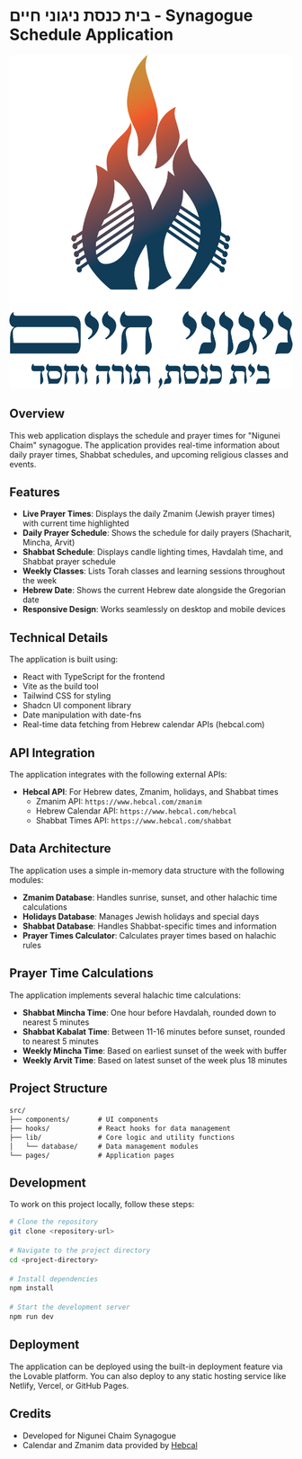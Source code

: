 
# בית כנסת ניגוני חיים - Synagogue Schedule Application

![Logo](./public/lovable-uploads/26e23c71-0047-488c-9c4e-a3d0cf2ac0e6.png)

## Overview

This web application displays the schedule and prayer times for "Nigunei Chaim" synagogue. The application provides real-time information about daily prayer times, Shabbat schedules, and upcoming religious classes and events.

## Features

- **Live Prayer Times**: Displays the daily Zmanim (Jewish prayer times) with current time highlighted
- **Daily Prayer Schedule**: Shows the schedule for daily prayers (Shacharit, Mincha, Arvit)
- **Shabbat Schedule**: Displays candle lighting times, Havdalah time, and Shabbat prayer schedule
- **Weekly Classes**: Lists Torah classes and learning sessions throughout the week
- **Hebrew Date**: Shows the current Hebrew date alongside the Gregorian date
- **Responsive Design**: Works seamlessly on desktop and mobile devices

## Technical Details

The application is built using:

- React with TypeScript for the frontend
- Vite as the build tool
- Tailwind CSS for styling
- Shadcn UI component library
- Date manipulation with date-fns
- Real-time data fetching from Hebrew calendar APIs (hebcal.com)

## API Integration

The application integrates with the following external APIs:

- **Hebcal API**: For Hebrew dates, Zmanim, holidays, and Shabbat times
  - Zmanim API: `https://www.hebcal.com/zmanim`
  - Hebrew Calendar API: `https://www.hebcal.com/hebcal`
  - Shabbat Times API: `https://www.hebcal.com/shabbat`

## Data Architecture

The application uses a simple in-memory data structure with the following modules:

- **Zmanim Database**: Handles sunrise, sunset, and other halachic time calculations
- **Holidays Database**: Manages Jewish holidays and special days
- **Shabbat Database**: Handles Shabbat-specific times and information
- **Prayer Times Calculator**: Calculates prayer times based on halachic rules

## Prayer Time Calculations

The application implements several halachic time calculations:

- **Shabbat Mincha Time**: One hour before Havdalah, rounded down to nearest 5 minutes
- **Shabbat Kabalat Time**: Between 11-16 minutes before sunset, rounded to nearest 5 minutes
- **Weekly Mincha Time**: Based on earliest sunset of the week with buffer
- **Weekly Arvit Time**: Based on latest sunset of the week plus 18 minutes

## Project Structure

```
src/
├── components/       # UI components
├── hooks/            # React hooks for data management
├── lib/              # Core logic and utility functions
│   └── database/     # Data management modules
└── pages/            # Application pages
```

## Development

To work on this project locally, follow these steps:

```sh
# Clone the repository
git clone <repository-url>

# Navigate to the project directory
cd <project-directory>

# Install dependencies
npm install

# Start the development server
npm run dev
```

## Deployment

The application can be deployed using the built-in deployment feature via the Lovable platform. You can also deploy to any static hosting service like Netlify, Vercel, or GitHub Pages.

## Credits

- Developed for Nigunei Chaim Synagogue
- Calendar and Zmanim data provided by [Hebcal](https://www.hebcal.com/)
